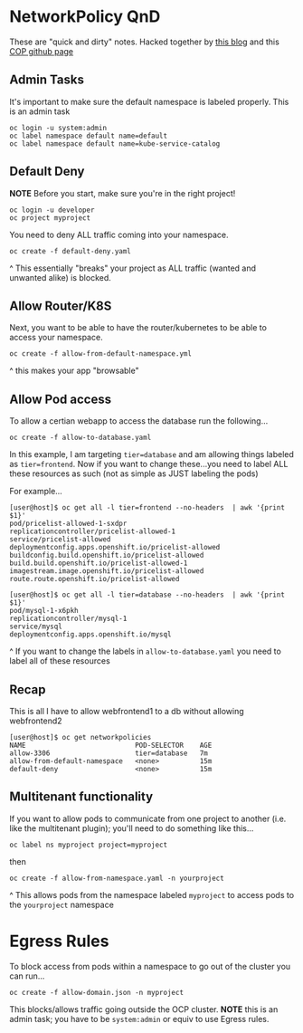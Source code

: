 # NetworkPolicy QnD

These are "quick and dirty" notes. Hacked together by [this blog](https://blog.openshift.com/network-policy-objects-action/) and this [COP github page](https://github.com/redhat-cop/openshift-toolkit/tree/master/networkpolicy)


## Admin Tasks

It's important to make sure the default namespace is labeled properly. This is an admin task

```
oc login -u system:admin
oc label namespace default name=default
oc label namespace default name=kube-service-catalog
```


## Default Deny

**NOTE** Before you start, make sure you're in the right project!

```
oc login -u developer
oc project myproject
```

You need to deny ALL traffic coming into your namespace.


```
oc create -f default-deny.yaml
```

^ This essentially "breaks" your project as ALL traffic (wanted and unwanted alike) is blocked.

## Allow Router/K8S

Next, you want to be able to have the router/kubernetes to be able to access your namespace.


```
oc create -f allow-from-default-namespace.yml
```

^ this makes your app "browsable"

## Allow Pod access

To allow a certian webapp to access the database run the following...

```
oc create -f allow-to-database.yaml
```

In this example, I am targeting `tier=database` and am allowing things labeled as `tier=frontend`. Now if you want to change these...you need to label ALL these resources as such (not as simple as JUST labeling the pods)

For example...

```
[user@host]$ oc get all -l tier=frontend --no-headers  | awk '{print $1}'
pod/pricelist-allowed-1-sxdpr
replicationcontroller/pricelist-allowed-1
service/pricelist-allowed
deploymentconfig.apps.openshift.io/pricelist-allowed
buildconfig.build.openshift.io/pricelist-allowed
build.build.openshift.io/pricelist-allowed-1
imagestream.image.openshift.io/pricelist-allowed
route.route.openshift.io/pricelist-allowed

[user@host]$ oc get all -l tier=database --no-headers  | awk '{print $1}'
pod/mysql-1-x6pkh
replicationcontroller/mysql-1
service/mysql
deploymentconfig.apps.openshift.io/mysql
```

^ If you want to change the labels in `allow-to-database.yaml` you need to label all of these resources


## Recap

This is all I have to allow webfrontend1 to a db without allowing webfrontend2


```
[user@host]$ oc get networkpolicies
NAME                           POD-SELECTOR    AGE
allow-3306                     tier=database   7m
allow-from-default-namespace   <none>          15m
default-deny                   <none>          15m
```


## Multitenant functionality

If you want to allow pods to communicate from one project to another (i.e. like the multitenant plugin); you'll need to do something like this...

```
oc label ns myproject project=myproject
```

then

```
oc create -f allow-from-namespace.yaml -n yourproject
```

^ This allows pods from the namespace labeled `myproject` to access pods to the `yourproject` namespace

# Egress Rules

To block access from pods within a namespace to go out of the cluster you can run...

```
oc create -f allow-domain.json -n myproject
```

This blocks/allows traffic going outside the OCP cluster. **NOTE** this is an admin task; you have to be `system:admin` or equiv to use Egress rules.
